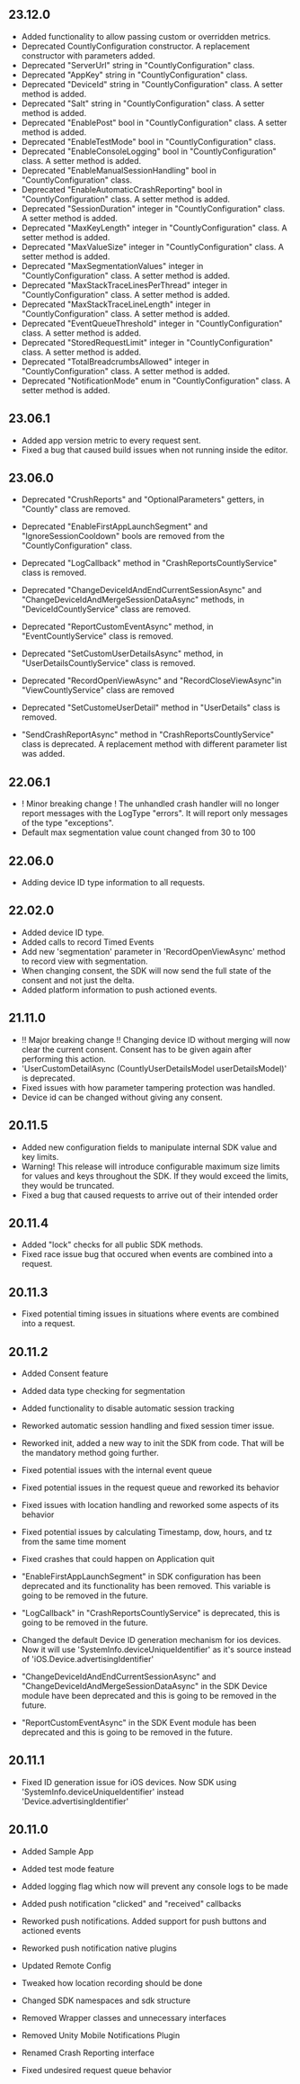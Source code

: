 ## 23.12.0
* Added functionality to allow passing custom or overridden metrics.
* Deprecated CountlyConfiguration constructor. A replacement constructor with parameters added.
* Deprecated "ServerUrl" string in "CountlyConfiguration" class.
* Deprecated "AppKey" string in "CountlyConfiguration" class.
* Deprecated "DeviceId" string in "CountlyConfiguration" class. A setter method is added.
* Deprecated "Salt" string in "CountlyConfiguration" class. A setter method is added.
* Deprecated "EnablePost" bool in "CountlyConfiguration" class. A setter method is added.
* Deprecated "EnableTestMode" bool in "CountlyConfiguration" class.
* Deprecated "EnableConsoleLogging" bool in "CountlyConfiguration" class. A setter method is added.
* Deprecated "EnableManualSessionHandling" bool in "CountlyConfiguration" class.
* Deprecated "EnableAutomaticCrashReporting" bool in "CountlyConfiguration" class. A setter method is added.
* Deprecated "SessionDuration" integer in "CountlyConfiguration" class. A setter method is added.
* Deprecated "MaxKeyLength" integer in "CountlyConfiguration" class. A setter method is added.
* Deprecated "MaxValueSize" integer in "CountlyConfiguration" class. A setter method is added.
* Deprecated "MaxSegmentationValues" integer in "CountlyConfiguration" class. A setter method is added.
* Deprecated "MaxStackTraceLinesPerThread" integer in "CountlyConfiguration" class. A setter method is added.
* Deprecated "MaxStackTraceLineLength" integer in "CountlyConfiguration" class. A setter method is added.
* Deprecated "EventQueueThreshold" integer in "CountlyConfiguration" class. A setter method is added.
* Deprecated "StoredRequestLimit" integer in "CountlyConfiguration" class. A setter method is added.
* Deprecated "TotalBreadcrumbsAllowed" integer in "CountlyConfiguration" class. A setter method is added.
* Deprecated "NotificationMode" enum in "CountlyConfiguration" class. A setter method is added.

## 23.06.1
* Added app version metric to every request sent.
* Fixed a bug that caused build issues when not running inside the editor.

## 23.06.0
* Deprecated "CrushReports" and "OptionalParameters" getters, in "Countly" class are removed.
* Deprecated "EnableFirstAppLaunchSegment" and "IgnoreSessionCooldown" bools are removed from the "CountlyConfiguration" class.
* Deprecated "LogCallback" method in "CrashReportsCountlyService" class is removed.
* Deprecated "ChangeDeviceIdAndEndCurrentSessionAsync" and "ChangeDeviceIdAndMergeSessionDataAsync" methods, in "DeviceIdCountlyService" class are removed.
* Deprecated "ReportCustomEventAsync" method, in "EventCountlyService" class is removed.
* Deprecated "SetCustomUserDetailsAsync" method, in "UserDetailsCountlyService" class is removed.
* Deprecated "RecordOpenViewAsync" and "RecordCloseViewAsync"in "ViewCountlyService" class are removed
* Deprecated "SetCustomeUserDetail" method in "UserDetails" class is removed.
  
* "SendCrashReportAsync" method in "CrashReportsCountlyService" class is deprecated. A replacement method with different parameter list was added.

## 22.06.1
* ! Minor breaking change ! The unhandled crash handler will no longer report messages with the LogType "errors". It will report only messages of the type "exceptions".
* Default max segmentation value count changed from 30 to 100

## 22.06.0
* Adding device ID type information to all requests.

## 22.02.0
* Added device ID type.
* Added calls to record Timed Events
* Add new 'segmentation' parameter in 'RecordOpenViewAsync' method to record view with segmentation.
* When changing consent, the SDK will now send the full state of the consent and not just the delta.
* Added platform information to push actioned events.

## 21.11.0
* !! Major breaking change !! Changing device ID without merging will now clear the current consent. Consent has to be given again after performing this action.
* 'UserCustomDetailAsync (CountlyUserDetailsModel userDetailsModel)' is deprecated.
* Fixed issues with how parameter tampering protection was handled.
* Device id can be changed without giving any consent.

## 20.11.5
* Added new configuration fields to manipulate internal SDK value and key limits.
* Warning! This release will introduce configurable maximum size limits for values and keys throughout the SDK. If they would exceed the limits, they would be truncated.
* Fixed a bug that caused requests to arrive out of their intended order

## 20.11.4
* Added "lock" checks for all public SDK methods.
* Fixed race issue bug that occured when events are combined into a request.

## 20.11.3
* Fixed potential timing issues in situations where events are combined into a request.

## 20.11.2
* Added Consent feature
* Added data type checking for segmentation
* Added functionality to disable automatic session tracking

* Reworked automatic session handling and fixed session timer issue.
* Reworked init, added a new way to init the SDK from code. That will be the mandatory method going further.

* Fixed potential issues with the internal event queue
* Fixed potential issues in the request queue and reworked its behavior
* Fixed issues with location handling and reworked some aspects of its behavior
* Fixed potential issues by calculating Timestamp, dow, hours, and tz from the same time moment
* Fixed crashes that could happen on Application quit

* "EnableFirstAppLaunchSegment" in SDK configuration has been deprecated and its functionality has been removed. This variable is going to be removed in the future.
* "LogCallback" in "CrashReportsCountlyService" is deprecated, this is going to be removed in the future.
* Changed the default Device ID generation mechanism for ios devices. Now it will use 'SystemInfo.deviceUniqueIdentifier' as it's source instead of 'iOS.Device.advertisingIdentifier'
* "ChangeDeviceIdAndEndCurrentSessionAsync" and "ChangeDeviceIdAndMergeSessionDataAsync" in the SDK Device module have been deprecated and this is going to be removed in the future.
* "ReportCustomEventAsync" in the SDK Event module has been deprecated and this is going to be removed in the future.

## 20.11.1
* Fixed ID generation issue for iOS devices. Now SDK using 'SystemInfo.deviceUniqueIdentifier' instead 'Device.advertisingIdentifier'

## 20.11.0
* Added Sample App
* Added test mode feature 
* Added logging flag which now will prevent any console logs to be made
* Added push notification "clicked" and "received" callbacks

* Reworked push notifications. Added support for push buttons and actioned events
* Reworked push notification native plugins

* Updated Remote Config
* Tweaked how location recording should be done
* Changed SDK namespaces and sdk structure

* Removed Wrapper classes and unnecessary interfaces
* Removed Unity Mobile Notifications Plugin
* Renamed Crash Reporting interface 

* Fixed undesired request queue behavior

